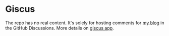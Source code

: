 # Giscus
The repo has no real content. It's solely for hosting comments for [my blog](https://wayneyao.me) in the GitHub Discussions. More details on [giscus app](https://giscus.app).
